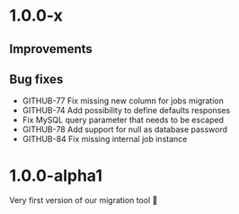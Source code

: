 # 1.0.0-x

## Improvements

## Bug fixes

- GITHUB-77 Fix missing new column for jobs migration
- GITHUB-74 Add possibility to define defaults responses
- Fix MySQL query parameter that needs to be escaped
- GITHUB-78 Add support for null as database password
- GITHUB-84 Fix missing internal job instance

# 1.0.0-alpha1

Very first version of our migration tool :rocket:
